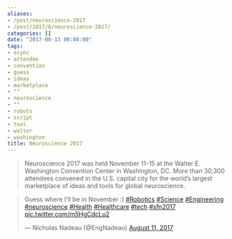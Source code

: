 ```yaml
---
aliases:
- /post/neuroscience-2017
- /post/2017/8/neuroscience-2017/
categories: []
date: "2017-08-13 00:00:00"
tags:
- async
- attendee
- convention
- guess
- ideas
- marketplace
- ""
- neuroscience
- ""
- robots
- script
- tool
- walter
- washington
title: Neuroscience 2017
---
```


>Neuroscience 2017 was held November 11-15 at the Walter E. Washington Convention Center in Washington, DC.
More than 30,300 attendees convened in the U.S. capital city for the world’s largest marketplace of ideas and tools for global neuroscience.

<blockquote class=twitter-tweet data-lang=en><p lang=en dir=ltr>Guess where I&#39;ll be in November :) <a href=https://twitter.com/hashtag/Robotics?src=hash>#Robotics</a> <a href=https://twitter.com/hashtag/Science?src=hash>#Science</a> <a href=https://twitter.com/hashtag/Engineering?src=hash>#Engineering</a> <a href=https://twitter.com/hashtag/neuroscience?src=hash>#neuroscience</a> <a href=https://twitter.com/hashtag/Health?src=hash>#Health</a> <a href=https://twitter.com/hashtag/Healthcare?src=hash>#Healthcare</a> <a href=https://twitter.com/hashtag/tech?src=hash>#tech</a> <a href=https://twitter.com/hashtag/sfn2017?src=hash>#sfn2017</a> <a href=https://t.co/m5HgCdcLu2>pic.twitter.com/m5HgCdcLu2</a></p>&mdash; Nicholas Nadeau (@EngNadeau) <a href=https://twitter.com/EngNadeau/status/896061673554886656>August 11, 2017</a></blockquote>
<script async src=//platform.twitter.com/widgets.js charset=utf-8></script>